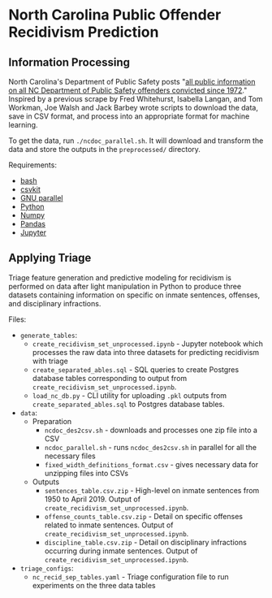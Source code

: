 # North Carolina Public Offender Recidivism Prediction

## Information Processing

North Carolina's Department of Public Safety posts "[all public information on all NC Department of Public Safety offenders convicted since 1972](http://webapps6.doc.state.nc.us/opi/downloads.do?method=view)." Inspired by a previous scrape by Fred Whitehurst, Isabella Langan, and Tom Workman, Joe Walsh and Jack Barbey wrote scripts to download the data, save in CSV format, and process into an appropriate format for machine learning.

To get the data, run `./ncdoc_parallel.sh`. It will download and transform the data and store the outputs in the `preprocessed/` directory.

Requirements:
- [bash](https://www.gnu.org/software/bash/)
- [csvkit](https://github.com/wireservice/csvkit)
- [GNU parallel](https://www.gnu.org/software/parallel/)
- [Python](https://www.python.org/downloads/)
- [Numpy](https://docs.scipy.org/doc/numpy-1.15.0/user/install.html)
- [Pandas](https://pandas.pydata.org/pandas-docs/stable/install.html)
- [Jupyter](https://jupyter.org/install)


## Applying Triage

Triage feature generation and predictive modeling for recidivism is performed on data after light manipulation in Python to produce three datasets containing information on specific on inmate sentences, offenses, and disciplinary infractions.

Files:
- `generate_tables`:
    - `create_recidivism_set_unprocessed.ipynb` - Jupyter notebook which processes the raw data into three datasets for predicting recidivism with triage
    - `create_separated_ables.sql` - SQL queries to create Postgres database tables corresponding to output from `create_recidivism_set_unprocessed.ipynb`.
    - `load_nc_db.py` - CLI utility for uploading `.pkl` outputs from  `create_separated_ables.sql` to Postgres database tables.
- `data`:
    - Preparation
        - `ncdoc_des2csv.sh` - downloads and processes one zip file into a CSV
        - `ncdoc_parallel.sh` - runs `ncdoc_des2csv.sh` in parallel for all the necessary files
        - `fixed_width_definitions_format.csv` - gives necessary data for unzipping files into CSVs
    - Outputs
        - `sentences_table.csv.zip` - High-level on inmate sentences from 1950 to April 2019. Output of `create_recidivism_set_unprocessed.ipynb`.    
        - `offense_counts_table.csv.zip` - Detail on specific offenses related to inmate sentences. Output of `create_recidivism_set_unprocessed.ipynb`.
        - `discipline_table.csv.zip` - Detail on disciplinary infractions occurring during inmate sentences. Output of `create_recidivism_set_unprocessed.ipynb`.
- `triage_configs`:
    - `nc_recid_sep_tables.yaml` - Triage configuration file to run experiments on the three data tables



